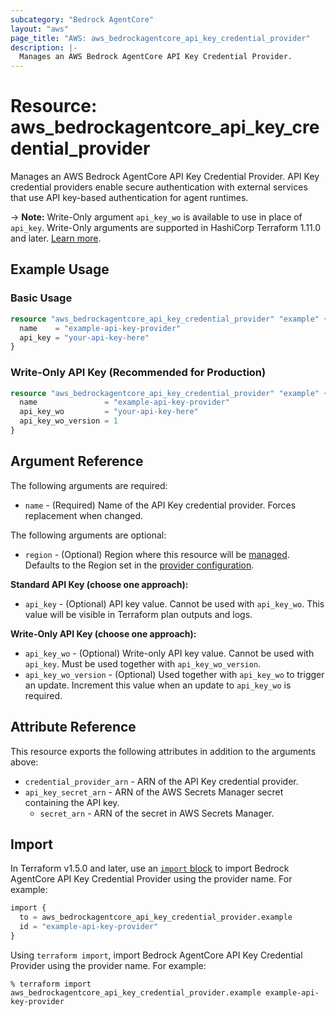 ```yaml
---
subcategory: "Bedrock AgentCore"
layout: "aws"
page_title: "AWS: aws_bedrockagentcore_api_key_credential_provider"
description: |-
  Manages an AWS Bedrock AgentCore API Key Credential Provider.
---
```


# Resource: aws_bedrockagentcore_api_key_credential_provider

Manages an AWS Bedrock AgentCore API Key Credential Provider. API Key credential providers enable secure authentication with external services that use API key-based authentication for agent runtimes.

-> **Note:** Write-Only argument `api_key_wo` is available to use in place of `api_key`. Write-Only arguments are supported in HashiCorp Terraform 1.11.0 and later. [Learn more](https://developer.hashicorp.com/terraform/language/resources/ephemeral#write-only-arguments).

## Example Usage

### Basic Usage

```terraform
resource "aws_bedrockagentcore_api_key_credential_provider" "example" {
  name    = "example-api-key-provider"
  api_key = "your-api-key-here"
}
```

### Write-Only API Key (Recommended for Production)

```terraform
resource "aws_bedrockagentcore_api_key_credential_provider" "example" {
  name               = "example-api-key-provider"
  api_key_wo         = "your-api-key-here"
  api_key_wo_version = 1
}
```

## Argument Reference

The following arguments are required:

* `name` - (Required) Name of the API Key credential provider. Forces replacement when changed.

The following arguments are optional:

* `region` - (Optional) Region where this resource will be [managed](https://docs.aws.amazon.com/general/latest/gr/rande.html#regional-endpoints). Defaults to the Region set in the [provider configuration](https://registry.terraform.io/providers/hashicorp/aws/latest/docs#aws-configuration-reference).

**Standard API Key (choose one approach):**

* `api_key` - (Optional) API key value. Cannot be used with `api_key_wo`. This value will be visible in Terraform plan outputs and logs.

**Write-Only API Key (choose one approach):**

* `api_key_wo` - (Optional) Write-only API key value. Cannot be used with `api_key`. Must be used together with `api_key_wo_version`.
* `api_key_wo_version` - (Optional) Used together with `api_key_wo` to trigger an update. Increment this value when an update to `api_key_wo` is required.

## Attribute Reference

This resource exports the following attributes in addition to the arguments above:

* `credential_provider_arn` - ARN of the API Key credential provider.
* `api_key_secret_arn` - ARN of the AWS Secrets Manager secret containing the API key.
    * `secret_arn` - ARN of the secret in AWS Secrets Manager.

## Import

In Terraform v1.5.0 and later, use an [`import` block](https://developer.hashicorp.com/terraform/language/import) to import Bedrock AgentCore API Key Credential Provider using the provider name. For example:

```terraform
import {
  to = aws_bedrockagentcore_api_key_credential_provider.example
  id = "example-api-key-provider"
}
```

Using `terraform import`, import Bedrock AgentCore API Key Credential Provider using the provider name. For example:

```console
% terraform import aws_bedrockagentcore_api_key_credential_provider.example example-api-key-provider
```
